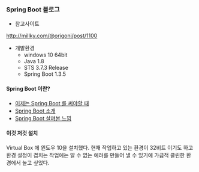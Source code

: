 
### Spring Boot 블로그

- 참고사이트

http://millky.com/@origoni/post/1100

- 개발환경 
    - windows 10 64bit 
    - Java 1.8 
    - STS 3.7.3 Release 
    - Spring Boot 1.3.5


#### Spring Boot 이란?

- [이제는 Spring Boot 를 써야할 때](http://start.goodtime.co.kr/2014/10/%EC%9D%B4%EC%A0%9C%EB%8A%94-spring-boot%EB%A5%BC-%EC%8D%A8%EC%95%BC%ED%95%A0-%EB%95%8C%EB%8B%A4/ "by 이동련")
- [Spring Boot 소개](http://www.slideshare.net/madvirus/spring-boot-42817314 "by 최범균")
- [Spring Boot 살펴본 느낌](http://bcho.tistory.com/979 "by 조대협")


#### 이것 저것 설치

Virtual Box 에 윈도우 10을 설치했다. 현재 작업하고 있는 환경이 32비트 이기도 하고 환경 설정이 겹치는 작업에는 알 수 없는 
에러를 만들어 낼 수 있기에 가급적 클린한 환경에서 놀고 싶었다.
